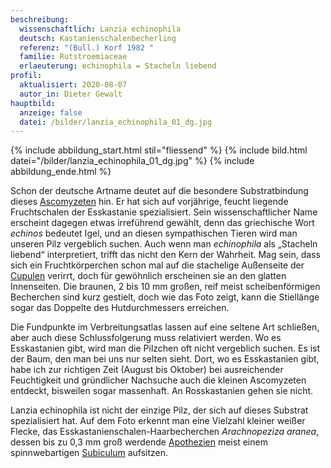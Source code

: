 ```yaml
---
beschreibung:
  wissenschaftlich: Lanzia echinophila
  deutsch: Kastanienschalenbecherling
  referenz: "(Bull.) Korf 1982 "
  familie: Rutstroemiaceae
  erlaeuterung: echinophila = Stacheln liebend
profil:
  aktualisiert: 2020-08-07
  autor_in: Dieter Gewalt
hauptbild:
  anzeige: false
  datei: /bilder/lanzia_echinophila_01_dg.jpg
---
```

{% include abbildung_start.html stil="fliessend" %}
{% include bild.html datei="/bilder/lanzia_echinophila_01_dg.jpg" %}
{% include abbildung_ende.html %}

Schon der deutsche Artname deutet auf die besondere Substratbindung dieses [Ascomyzeten](Ascomyzeten "Glossar") hin. Er hat sich auf vorjährige, feucht liegende Fruchtschalen der Esskastanie spezialisiert. Sein wissenschaftlicher Name erscheint dagegen etwas irreführend gewählt, denn das griechische Wort *echinos* bedeutet Igel, und an diesen sympathischen Tieren wird man unseren Pilz vergeblich suchen. Auch wenn man *echinophila* als „Stacheln liebend“ interpretiert, trifft das nicht den Kern der Wahrheit. Mag sein, dass sich ein Fruchtkörperchen schon mal auf die stachelige Außenseite der [Cupulen](Cupulen "Glossar") verirrt, doch für gewöhnlich erscheinen sie an den glatten Innenseiten. Die braunen, 2 bis 10 mm großen, reif meist scheibenförmigen Becherchen sind kurz gestielt, doch wie das Foto zeigt, kann die Stiellänge sogar das Doppelte des Hutdurchmessers erreichen.

Die Fundpunkte im Verbreitungsatlas lassen auf eine seltene Art schließen, aber auch diese Schlussfolgerung muss relativiert werden. Wo es Esskastanien gibt, wird man die Pilzchen oft nicht vergeblich suchen. Es ist der Baum, den man bei uns nur selten sieht. Dort, wo es Esskastanien gibt, habe ich zur richtigen Zeit (August bis Oktober) bei ausreichender Feuchtigkeit und gründlicher Nachsuche auch die kleinen Ascomyzeten entdeckt, bisweilen sogar massenhaft. An Rosskastanien gehen sie nicht.

Lanzia echinophila ist nicht der einzige Pilz, der sich auf dieses Substrat spezialisiert hat. Auf dem Foto erkennt man eine Vielzahl kleiner weißer Flecke, das Esskastanienschalen-Haarbecherchen *Arachnopeziza aranea*, dessen bis zu 0,3 mm groß werdende  [Apothezien](Apothezien "Glossat") meist einem spinnwebartigen [Subiculum](Subiculum "Glossar") aufsitzen.